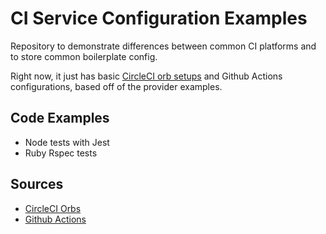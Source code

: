 # CI Service Configuration Examples

Repository to demonstrate differences between common CI platforms and to store common boilerplate config.

Right now, it just has basic [CircleCI orb setups](https://circleci.com/developer/orbs) and Github Actions configurations, based off of the provider examples.

## Code Examples

- Node tests with Jest
- Ruby Rspec tests

## Sources

- [CircleCI Orbs](https://circleci.com/developer/orbs)
- [Github Actions](https://docs.github.com/en/free-pro-team@latest/actions)
